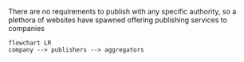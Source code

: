 
There are no requirements to publish with any specific authority, so a plethora of websites have spawned offering publishing services to companies
```mermaid
flowchart LR
company --> publishers --> aggregators
```